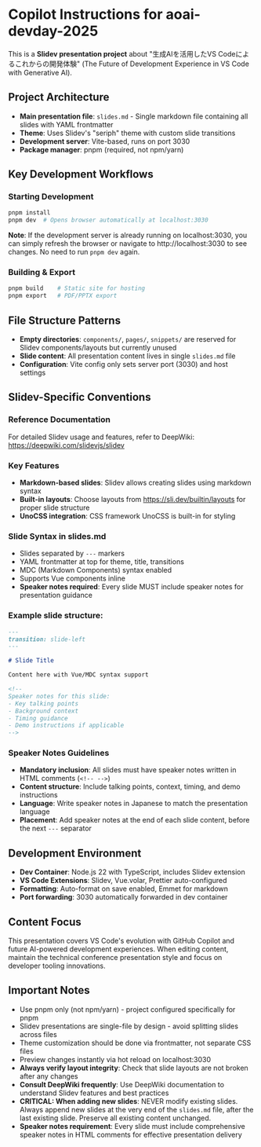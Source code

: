 # Copilot Instructions for aoai-devday-2025

This is a **Slidev presentation project** about "生成AIを活用したVS Codeによるこれからの開発体験" (The Future of Development Experience in VS Code with Generative AI).

## Project Architecture

- **Main presentation file**: `slides.md` - Single markdown file containing all slides with YAML frontmatter
- **Theme**: Uses Slidev's "seriph" theme with custom slide transitions
- **Development server**: Vite-based, runs on port 3030
- **Package manager**: pnpm (required, not npm/yarn)

## Key Development Workflows

### Starting Development

```bash
pnpm install
pnpm dev  # Opens browser automatically at localhost:3030
```

**Note**: If the development server is already running on localhost:3030, you can simply refresh the browser or navigate to http://localhost:3030 to see changes. No need to run `pnpm dev` again.

### Building & Export

```bash
pnpm build    # Static site for hosting
pnpm export   # PDF/PPTX export
```

## File Structure Patterns

- **Empty directories**: `components/`, `pages/`, `snippets/` are reserved for Slidev components/layouts but currently unused
- **Slide content**: All presentation content lives in single `slides.md` file
- **Configuration**: Vite config only sets server port (3030) and host settings

## Slidev-Specific Conventions

### Reference Documentation

For detailed Slidev usage and features, refer to DeepWiki: https://deepwiki.com/slidevjs/slidev

### Key Features

- **Markdown-based slides**: Slidev allows creating slides using markdown syntax
- **Built-in layouts**: Choose layouts from https://sli.dev/builtin/layouts for proper slide structure
- **UnoCSS integration**: CSS framework UnoCSS is built-in for styling

### Slide Syntax in slides.md

- Slides separated by `---` markers
- YAML frontmatter at top for theme, title, transitions
- MDC (Markdown Components) syntax enabled
- Supports Vue components inline
- **Speaker notes required**: Every slide MUST include speaker notes for presentation guidance

### Example slide structure:

```markdown
---
transition: slide-left
---

# Slide Title

Content here with Vue/MDC syntax support

<!--
Speaker notes for this slide:
- Key talking points
- Background context
- Timing guidance
- Demo instructions if applicable
-->
```

### Speaker Notes Guidelines

- **Mandatory inclusion**: All slides must have speaker notes written in HTML comments (`<!-- -->`)
- **Content structure**: Include talking points, context, timing, and demo instructions
- **Language**: Write speaker notes in Japanese to match the presentation language
- **Placement**: Add speaker notes at the end of each slide content, before the next `---` separator

## Development Environment

- **Dev Container**: Node.js 22 with TypeScript, includes Slidev extension
- **VS Code Extensions**: Slidev, Vue.volar, Prettier auto-configured
- **Formatting**: Auto-format on save enabled, Emmet for markdown
- **Port forwarding**: 3030 automatically forwarded in dev container

## Content Focus

This presentation covers VS Code's evolution with GitHub Copilot and future AI-powered development experiences. When editing content, maintain the technical conference presentation style and focus on developer tooling innovations.

## Important Notes

- Use pnpm only (not npm/yarn) - project configured specifically for pnpm
- Slidev presentations are single-file by design - avoid splitting slides across files
- Theme customization should be done via frontmatter, not separate CSS files
- Preview changes instantly via hot reload on localhost:3030
- **Always verify layout integrity**: Check that slide layouts are not broken after any changes
- **Consult DeepWiki frequently**: Use DeepWiki documentation to understand Slidev features and best practices
- **CRITICAL: When adding new slides**: NEVER modify existing slides. Always append new slides at the very end of the `slides.md` file, after the last existing slide. Preserve all existing content unchanged.
- **Speaker notes requirement**: Every slide must include comprehensive speaker notes in HTML comments for effective presentation delivery
